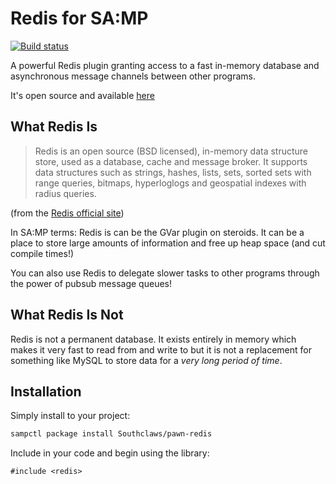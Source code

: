 # Redis for SA:MP

[![Build status](https://ci.appveyor.com/api/projects/status/8aamsuq8avwoeca4/branch/master?svg=true)](https://ci.appveyor.com/project/TemaSM/pawn-redis/branch/master)

A powerful Redis plugin granting access to a fast in-memory database and
asynchronous message channels between other programs.

It's open source and available [here](https://github.com/Southclaws/pawn-redis)

## What Redis Is

> Redis is an open source (BSD licensed), in-memory data structure store, used
> as a database, cache and message broker. It supports data structures such as
> strings, hashes, lists, sets, sorted sets with range queries, bitmaps,
> hyperloglogs and geospatial indexes with radius queries.

(from the [Redis official site](https://redis.io))

In SA:MP terms: Redis is can be the GVar plugin on steroids. It can be a place
to store large amounts of information and free up heap space (and cut compile
times!)

You can also use Redis to delegate slower tasks to other programs through the
power of pubsub message queues!

## What Redis Is Not

Redis is not a permanent database. It exists entirely in memory which makes it
very fast to read from and write to but it is not a replacement for something
like MySQL to store data for a _very long period of time_.

## Installation

Simply install to your project:

```bash
sampctl package install Southclaws/pawn-redis
```

Include in your code and begin using the library:

```pawn
#include <redis>
```
